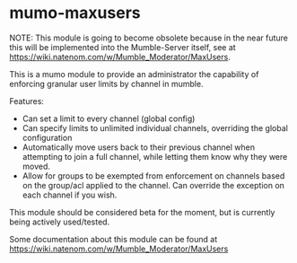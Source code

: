 mumo-maxusers
=============
NOTE: This module is going to become obsolete because in the near future this will be implemented into the Mumble-Server itself, see at https://wiki.natenom.com/w/Mumble_Moderator/MaxUsers.

This is a mumo module to provide an administrator the capability of enforcing granular user limits by channel in mumble.

Features:
- Can set a limit to every channel (global config)
- Can specify limits to unlimited individual channels, overriding the global configuration
- Automatically move users back to their previous channel when attempting to join a full channel, while letting them know why they were moved.
- Allow for groups to be exempted from enforcement on channels based on the group/acl applied to the channel. Can override the exception on each channel if you wish.

This module should be considered beta for the moment, but is currently being actively used/tested. 

Some documentation about this module can be found at https://wiki.natenom.com/w/Mumble_Moderator/MaxUsers
